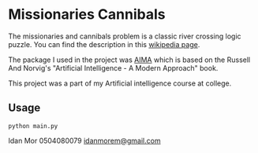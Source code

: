 # Missionaries Cannibals

The missionaries and cannibals problem is a classic river crossing logic puzzle.
You can find the description in this [wikipedia page](https://en.wikipedia.org/wiki/Missionaries_and_cannibals_problem).

The package I used in the project was [AIMA](https://github.com/aimacode/aima-python/) which is based on the Russell And Norvig's "Artificial Intelligence - A Modern Approach" book.

This project was a part of my Artificial intelligence course at college.
## Usage

```commandline
python main.py
```

Idan Mor
0504080079
idanmorem@gmail.com

